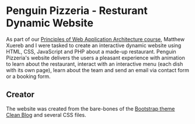 # Penguin Pizzeria - Resturant Dynamic Website

As part of our [Principles of Web Application Architecture course](https://www.um.edu.mt/ict/studyunit/CIS1053), Matthew Xuereb and I were tasked to create an interactive dynamic website using HTML, CSS, JavaScript and PHP about a made-up restaurant. Penguin Pizzeria's website delivers the users a pleasant experience with animation to learn about the restaurant, interact with an interactive menu (each dish with its own page), learn about the team and send an email via contact form or a booking form.

## Creator

The website was created from the bare-bones of the [Bootstrap theme Clean Blog](http://startbootstrap.com/template-overviews/clean-blog/)  and several CSS files.

